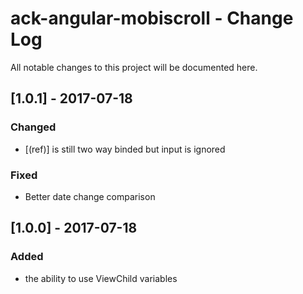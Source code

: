 # ack-angular-mobiscroll - Change Log
All notable changes to this project will be documented here.

## [1.0.1] - 2017-07-18
### Changed
- [(ref)] is still two way binded but input is ignored
### Fixed
- Better date change comparison

## [1.0.0] - 2017-07-18
### Added
- the ability to use ViewChild variables
